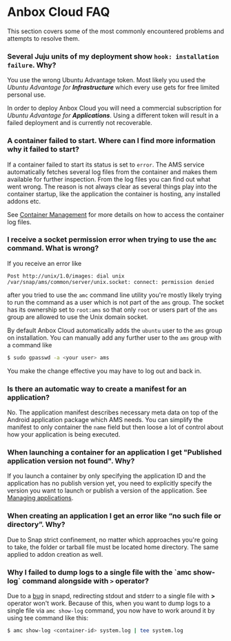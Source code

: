 # Anbox Cloud FAQ

This section covers some of the most commonly encountered problems and attempts to resolve them.

### Several Juju units of my deployment show `hook: installation failure`. Why?

You use the wrong Ubuntu Advantage token. Most likely you used  the *Ubuntu Advantage for **Infrastructure*** which every use gets for free limited personal use.

In order to deploy Anbox Cloud you will need a commercial subscription for *Ubuntu Advantage for **Applications***. Using a different token will result in a failed deployment and is currently not recoverable.

### A container failed to start. Where can I find more information why it failed to start?

If a container failed to start its status is set to `error`. The AMS service automatically fetches several log files from the container and makes them available for further inspection. From the log files you can find out what went wrong. The reason is not always clear as several things play into the container startup, like the application the container is hosting, any installed addons etc.

See [Container Management](https://discourse.ubuntu.com/t/managing-containers/17763) for more details on how to access the container log files.

### I receive a socket permission error when trying to use the `amc` command. What is wrong?

If you receive an error like

```text
Post http://unix/1.0/images: dial unix /var/snap/ams/common/server/unix.socket: connect: permission denied
```

after you tried to use the `amc` command line utility you're mostly likely trying to run the command as a user which is not part of the `ams` group. The socket has its ownership set to `root:ams` so that only `root` or users part of the `ams` group are allowed to use the Unix domain socket.

By default Anbox Cloud automatically adds the `ubuntu` user to the `ams` group on installation. You can manually add any further user to the `ams` group with a command like

```bash
$ sudo gpasswd -a <your user> ams
```

You make the change effective you may have to log out and back in.

### Is there an automatic way to create a manifest for an application?

No. The application manifest describes necessary meta data on top of the Android application package which AMS needs. You can simplify the manifest to only container the `name` field but then loose a lot of control about how your application is being executed.

### When launching a container for an application I get "Published application version not found". Why?

If you launch a container by only specifying the application ID and the application has no publish version yet, you need to explicitly specify the version you want to launch or publish a version of the application. See [Managing applications](https://discourse.ubuntu.com/t/managing-applications/17760).

### When creating an application I get an error like “no such file or directory”. Why?

Due to Snap strict confinement, no matter which approaches you're going to take,  the folder or tarball file must be located home directory. The same applied to addon creation as well.

### Why I failed to dump logs to a single file with the  \`amc show-log\` command alongside with `>` operator?

Due to a [bug](https://bugs.launchpad.net/snapd/+bug/1835805) in snapd, redirecting stdout and stderr to a single file with **>** operator won't work. Because of this, when you want to dump logs to a single file via `amc show-log` command, you now have to work around it by using tee command like this:

```bash
$ amc show-log <container-id> system.log | tee system.log
```
